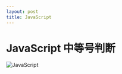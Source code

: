 ```yaml
---
layout: post
title: JavaScript
---
```


# JavaScript 中等号判断

![JavaScript](https://ws1.sinaimg.cn/large/a83bb572gy1g30lcizj9aj21bi12vjxs.jpg)